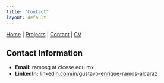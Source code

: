 ```yaml
---
title: "Contact"
layout: default
---
```


[Home](./) | [Projects](./projects) | [Contact](./contact) | [CV](./cv)

## Contact Information
- **Email:** ramosg at cicese.edu.mx 
- **LinkedIn:** [linkedin.com/in/gustavo-enrique-ramos-alcaraz](https://www.linkedin.com/in/gustavo-enrique-ramos-alcaraz/)
